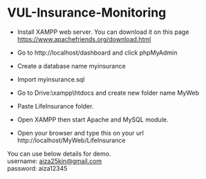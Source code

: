 # VUL-Insurance-Monitoring

- Install XAMPP web server. You can download it on this page https://www.apachefriends.org/download.html<br>
- Go to http://localhost/dashboard and click phpMyAdmin<br>
- Create a database name myinsurance<br>
- Import myinsurance.sql<br>

- Go to Drive:\xampp\htdocs and create new folder name MyWeb<br>
- Paste LifeInsurance folder.<br>
- Open XAMPP then start Apache and MySQL module.<br>
- Open your browser and type this on your url http://localhost/MyWeb/LifeInsurance <br>

You can use below details for demo.<br>
username: aiza25kin@gmail.com<br>
password: aiza12345<br>

